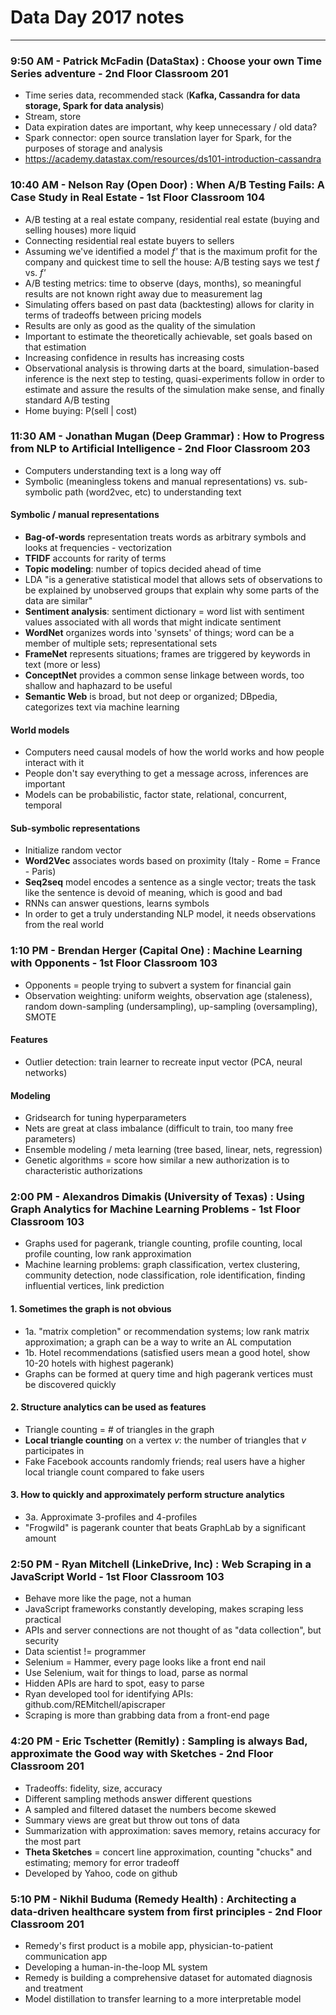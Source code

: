 # Data Day 2017 notes
----
### 9:50 AM - Patrick McFadin (DataStax) : Choose your own Time Series adventure - 2nd Floor Classroom 201
- Time series data, recommended stack (**Kafka, Cassandra for data storage, Spark for data analysis**)
- Stream, store
- Data expiration dates are important, why keep unnecessary / old data?
- Spark connector: open source translation layer for Spark, for the purposes of storage and analysis
- https://academy.datastax.com/resources/ds101-introduction-cassandra

### 10:40 AM - Nelson Ray (Open Door) : When A/B Testing Fails: A Case Study in Real Estate - 1st Floor Classroom 104
- A/B testing at a real estate company, residential real estate (buying and selling houses) more liquid
- Connecting residential real estate buyers to sellers
- Assuming we've identified a model *f'* that is the maximum profit for the company and quickest time to sell the house: A/B testing says we test *f* vs. *f'*
- A/B testing metrics: time to observe (days, months), so meaningful results are not known right away due to measurement lag
- Simulating offers based on past data (backtesting) allows for clarity in terms of tradeoffs between pricing models
- Results are only as good as the quality of the simulation
- Important to estimate the theoretically achievable, set goals based on that estimation
- Increasing confidence in results has increasing costs
- Observational analysis is throwing darts at the board, simulation-based inference is the next step to testing, quasi-experiments follow in order to estimate and assure the results of the simulation make sense, and finally standard A/B testing
- Home buying: P(sell | cost)

### 11:30 AM - Jonathan Mugan (Deep Grammar) : How to Progress from NLP to Artificial Intelligence - 2nd Floor Classroom 203
- Computers understanding text is a long way off
- Symbolic (meaningless tokens and manual representations) vs. sub-symbolic path (word2vec, etc) to understanding text
#### Symbolic / manual representations
- **Bag-of-words** representation treats words as arbitrary symbols and looks at frequencies - vectorization
- **TFIDF** accounts for rarity of terms
- **Topic modeling**: number of topics decided ahead of time
- LDA "is a generative statistical model that allows sets of observations to be explained by unobserved groups that explain why some parts of the data are similar"
- **Sentiment analysis**: sentiment dictionary = word list with sentiment values associated with all words that might indicate sentiment
- **WordNet** organizes words into 'synsets' of things; word can be a member of multiple sets; representational sets
- **FrameNet** represents situations; frames are triggered by keywords in text (more or less)
- **ConceptNet** provides a common sense linkage between words, too shallow and haphazard to be useful
- **Semantic Web** is broad, but not deep or organized; DBpedia, categorizes text via machine learning
#### World models
- Computers need causal models of how the world works and how people interact with it
- People don't say everything to get a message across, inferences are important
- Models can be probabilistic, factor state, relational, concurrent, temporal
#### Sub-symbolic representations
- Initialize random vector
- **Word2Vec** associates words based on proximity (Italy - Rome = France - Paris)
- **Seq2seq** model encodes a sentence as a single vector; treats the task like the sentence is devoid of meaning, which is good and bad
- RNNs can answer questions, learns symbols
- In order to get a truly understanding NLP model, it needs observations from the real world

### 1:10 PM - Brendan Herger (Capital One) : Machine Learning with Opponents - 1st Floor Classroom 103
- Opponents = people trying to subvert a system for financial gain
- Observation weighting: uniform weights, observation age (staleness), random down-sampling (undersampling), up-sampling (oversampling), SMOTE
#### Features
- Outlier detection: train learner to recreate input vector (PCA, neural networks)
#### Modeling
- Gridsearch for tuning hyperparameters
- Nets are great at class imbalance (difficult to train, too many free parameters)
- Ensemble modeling / meta learning (tree based, linear, nets, regression)
- Genetic algorithms = score how similar a new authorization is to characteristic authorizations

### 2:00 PM - Alexandros Dimakis (University of Texas) : Using Graph Analytics for Machine Learning Problems - 1st Floor Classroom 103
- Graphs used for pagerank, triangle counting, profile counting, local profile counting, low rank approximation
- Machine learning problems: graph classification, vertex clustering, community detection, node classification, role identification, finding influential vertices, link prediction
#### 1. Sometimes the graph is not obvious
- 1a. "matrix completion" or recommendation systems; low rank matrix approximation; a graph can be a way to write an AL computation
- 1b. Hotel recommendations (satisfied users mean a good hotel, show 10-20 hotels with highest pagerank)
- Graphs can be formed at query time and high pagerank vertices must be discovered quickly
#### 2. Structure analytics can be used as features
- Triangle counting = # of triangles in the graph
- **Local triangle counting** on a vertex *v*: the number of triangles that *v* participates in
- Fake Facebook accounts randomly friends; real users have a higher local triangle count compared to fake users
#### 3. How to quickly and approximately perform structure analytics
- 3a. Approximate 3-profiles and 4-profiles
- "Frogwild" is pagerank counter that beats GraphLab by a significant amount

### 2:50 PM - Ryan Mitchell (LinkeDrive, Inc) : Web Scraping in a JavaScript World - 1st Floor Classroom 103
- Behave more like the page, not a human
- JavaScript frameworks constantly developing, makes scraping less practical
- APIs and server connections are not thought of as "data collection", but security
- Data scientist != programmer
- Selenium = Hammer, every page looks like a front end nail
- Use Selenium, wait for things to load, parse as normal
- Hidden APIs are hard to spot, easy to parse
- Ryan developed tool for identifying APIs: github.com/REMitchell/apiscraper
- Scraping is more than grabbing data from a front-end page

### 4:20 PM - Eric Tschetter (Remitly) : Sampling is always Bad, approximate the Good way with Sketches - 2nd Floor Classroom 201
- Tradeoffs: fidelity, size, accuracy
- Different sampling methods answer different questions
- A sampled and filtered dataset the numbers become skewed
- Summary views are great but throw out tons of data
- Summarization with approximation: saves memory, retains accuracy for the most part
- **Theta Sketches** = concert line approximation, counting "chucks" and estimating; memory for error tradeoff
- Developed by Yahoo, code on github

### 5:10 PM - Nikhil Buduma (Remedy Health) : Architecting a data-driven healthcare system from first principles - 2nd Floor Classroom 201
- Remedy's first product is a mobile app, physician-to-patient communication app
- Developing a human-in-the-loop ML system
- Remedy is building a comprehensive dataset for automated diagnosis and treatment
- Model distillation to transfer learning to a more interpretable model
